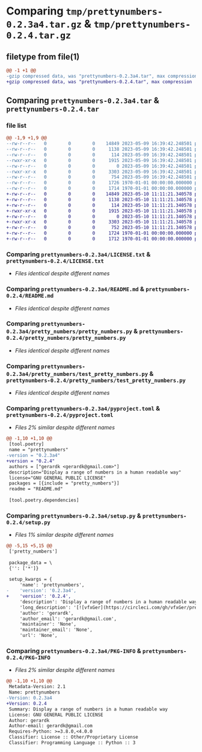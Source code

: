 # Comparing `tmp/prettynumbers-0.2.3a4.tar.gz` & `tmp/prettynumbers-0.2.4.tar.gz`

## filetype from file(1)

```diff
@@ -1 +1 @@
-gzip compressed data, was "prettynumbers-0.2.3a4.tar", max compression
+gzip compressed data, was "prettynumbers-0.2.4.tar", max compression
```

## Comparing `prettynumbers-0.2.3a4.tar` & `prettynumbers-0.2.4.tar`

### file list

```diff
@@ -1,9 +1,9 @@
--rw-r--r--   0        0        0    14849 2023-05-09 16:39:42.248501 prettynumbers-0.2.3a4/LICENSE.txt
--rw-r--r--   0        0        0     1138 2023-05-09 16:39:42.248501 prettynumbers-0.2.3a4/README.md
--rw-r--r--   0        0        0      114 2023-05-09 16:39:42.248501 prettynumbers-0.2.3a4/pretty_numbers/__init__.py
--rwxr-xr-x   0        0        0     1915 2023-05-09 16:39:42.248501 prettynumbers-0.2.3a4/pretty_numbers/pretty_numbers.py
--rw-r--r--   0        0        0        0 2023-05-09 16:39:42.248501 prettynumbers-0.2.3a4/pretty_numbers/py.typed
--rwxr-xr-x   0        0        0     3303 2023-05-09 16:39:42.248501 prettynumbers-0.2.3a4/pretty_numbers/test_pretty_numbers.py
--rw-r--r--   0        0        0      754 2023-05-09 16:39:42.248501 prettynumbers-0.2.3a4/pyproject.toml
--rw-r--r--   0        0        0     1726 1970-01-01 00:00:00.000000 prettynumbers-0.2.3a4/setup.py
--rw-r--r--   0        0        0     1714 1970-01-01 00:00:00.000000 prettynumbers-0.2.3a4/PKG-INFO
+-rw-r--r--   0        0        0    14849 2023-05-10 11:11:21.340578 prettynumbers-0.2.4/LICENSE.txt
+-rw-r--r--   0        0        0     1138 2023-05-10 11:11:21.340578 prettynumbers-0.2.4/README.md
+-rw-r--r--   0        0        0      114 2023-05-10 11:11:21.340578 prettynumbers-0.2.4/pretty_numbers/__init__.py
+-rwxr-xr-x   0        0        0     1915 2023-05-10 11:11:21.340578 prettynumbers-0.2.4/pretty_numbers/pretty_numbers.py
+-rw-r--r--   0        0        0        0 2023-05-10 11:11:21.340578 prettynumbers-0.2.4/pretty_numbers/py.typed
+-rwxr-xr-x   0        0        0     3303 2023-05-10 11:11:21.340578 prettynumbers-0.2.4/pretty_numbers/test_pretty_numbers.py
+-rw-r--r--   0        0        0      752 2023-05-10 11:11:21.340578 prettynumbers-0.2.4/pyproject.toml
+-rw-r--r--   0        0        0     1724 1970-01-01 00:00:00.000000 prettynumbers-0.2.4/setup.py
+-rw-r--r--   0        0        0     1712 1970-01-01 00:00:00.000000 prettynumbers-0.2.4/PKG-INFO
```

### Comparing `prettynumbers-0.2.3a4/LICENSE.txt` & `prettynumbers-0.2.4/LICENSE.txt`

 * *Files identical despite different names*

### Comparing `prettynumbers-0.2.3a4/README.md` & `prettynumbers-0.2.4/README.md`

 * *Files identical despite different names*

### Comparing `prettynumbers-0.2.3a4/pretty_numbers/pretty_numbers.py` & `prettynumbers-0.2.4/pretty_numbers/pretty_numbers.py`

 * *Files identical despite different names*

### Comparing `prettynumbers-0.2.3a4/pretty_numbers/test_pretty_numbers.py` & `prettynumbers-0.2.4/pretty_numbers/test_pretty_numbers.py`

 * *Files identical despite different names*

### Comparing `prettynumbers-0.2.3a4/pyproject.toml` & `prettynumbers-0.2.4/pyproject.toml`

 * *Files 2% similar despite different names*

```diff
@@ -1,10 +1,10 @@
 [tool.poetry]
 name = "prettynumbers"
-version = "0.2.3a4"
+version = "0.2.4"
 authors = ["gerardk <gerardk@gmail.com>"]
 description="Display a range of numbers in a human readable way"
 license="GNU GENERAL PUBLIC LICENSE"
 packages = [{include = "pretty_numbers"}]
 readme = "README.md"
 
 [tool.poetry.dependencies]
```

### Comparing `prettynumbers-0.2.3a4/setup.py` & `prettynumbers-0.2.4/setup.py`

 * *Files 1% similar despite different names*

```diff
@@ -5,15 +5,15 @@
 ['pretty_numbers']
 
 package_data = \
 {'': ['*']}
 
 setup_kwargs = {
     'name': 'prettynumbers',
-    'version': '0.2.3a4',
+    'version': '0.2.4',
     'description': 'Display a range of numbers in a human readable way',
     'long_description': '[![vfxGer](https://circleci.com/gh/vfxGer/pretty-numbers.svg?style=svg)](BUILD)\n[![codecov.io](https://codecov.io/gh/vfxGer/pretty-numbers/coverage.svg?branch=master)](https://codecov.io/gh/vfxGer/pretty-numbers)\n[![Code Climate](https://codeclimate.com/github/vfxGer/pretty-numbers/badges/gpa.svg)](https://codeclimate.com/github/vfxGer/pretty-numbers)\n[![PYPI](https://img.shields.io/pypi/v/prettynumbers.svg)](https://pypi.python.org/pypi/prettynumbers)\n\n# Pretty Numbers\n\nPretty Numbers is a simple Python package that displays long series of numbers in a more human readable way.\n\nI have used it for displaying frames of a render in a more human readable way or issues of comic books. It allows the user to quickly see what is included and what is missing.\n\n## Installation\n\nIt is available on [PyPi](https://pypi.python.org/pypi/prettynumbers) meaning you can just:\n\n    pip install prettynumbers\n\n## Usage\n\n```python\nimport pretty_numbers\npretty_numbers.getPrettyTextFromNumbers([1001, 99, 1004, 1005, 1003, 1008,\n                                         1002, 1007, 1010, 1006, 1111, 1009])\n```\n\nReturns:\n\n    "99,1001-1010,1111"\n',
     'author': 'gerardk',
     'author_email': 'gerardk@gmail.com',
     'maintainer': 'None',
     'maintainer_email': 'None',
     'url': 'None',
```

### Comparing `prettynumbers-0.2.3a4/PKG-INFO` & `prettynumbers-0.2.4/PKG-INFO`

 * *Files 2% similar despite different names*

```diff
@@ -1,10 +1,10 @@
 Metadata-Version: 2.1
 Name: prettynumbers
-Version: 0.2.3a4
+Version: 0.2.4
 Summary: Display a range of numbers in a human readable way
 License: GNU GENERAL PUBLIC LICENSE
 Author: gerardk
 Author-email: gerardk@gmail.com
 Requires-Python: >=3.8.0,<4.0.0
 Classifier: License :: Other/Proprietary License
 Classifier: Programming Language :: Python :: 3
```

